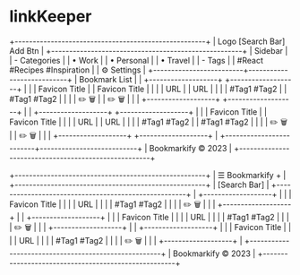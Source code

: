 # linkKeeper


+-----------------------------------------------------+
| Logo          [Search Bar]                Add Btn   |
+-----------------------------------------------------+
| Sidebar                                             |
| - Categories                                        |
|   • Work                                            |
|   • Personal                                        |
|   • Travel                                          |
| - Tags                                              |
|   #React #Recipes #Inspiration                      |
| ⚙️ Settings                                         |
+-------------------------+---------------------------+
| Bookmark List                                      |
| +-------------------+ +-------------------+        |
| | Favicon  Title    | | Favicon  Title    |        |
| | URL               | | URL               |        |
| | #Tag1 #Tag2       | | #Tag1 #Tag2       |        |
| | ✏️ 🗑️             | | ✏️ 🗑️             |        |
| +-------------------+ +-------------------+        |
| +-------------------+ +-------------------+        |
| | Favicon  Title    | | Favicon  Title    |        |
| | URL               | | URL               |        |
| | #Tag1 #Tag2       | | #Tag1 #Tag2       |        |
| | ✏️ 🗑️             | | ✏️ 🗑️             |        |
| +-------------------+ +-------------------+        |
+-------------------------+---------------------------+
| Bookmarkify © 2023                                 |
+-----------------------------------------------------+



+-----------------------------------------------------+
| ☰ Bookmarkify                            +          |
+-----------------------------------------------------+
| [Search Bar]                                         |
+-----------------------------------------------------+
| +-------------------+                                |
| | Favicon  Title    |                                |
| | URL               |                                |
| | #Tag1 #Tag2       |                                |
| | ✏️ 🗑️             |                                |
| +-------------------+                                |
| +-------------------+                                |
| | Favicon  Title    |                                |
| | URL               |                                |
| | #Tag1 #Tag2       |                                |
| | ✏️ 🗑️             |                                |
| +-------------------+                                |
| +-------------------+                                |
| | Favicon  Title    |                                |
| | URL               |                                |
| | #Tag1 #Tag2       |                                |
| | ✏️ 🗑️             |                                |
| +-------------------+                                |
+-----------------------------------------------------+
| Bookmarkify © 2023                                 |
+-----------------------------------------------------+